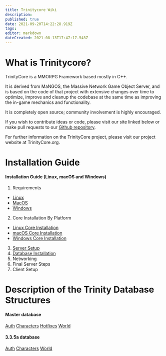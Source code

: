 ```yaml
---
title: Trinitycore Wiki
description: 
published: true
date: 2021-09-20T14:22:28.919Z
tags: 
editor: markdown
dateCreated: 2021-08-13T17:47:17.543Z
---
```


# What is Trinitycore?
TrinityCore is a MMORPG Framework based mostly in C++.

It is derived from MaNGOS, the Massive Network Game Object Server, and is based on the code of that project with extensive changes over time to optimize, improve and cleanup the codebase at the same time as improving the in-game mechanics and functionality.

It is completely open source; community involvement is highly encouraged.

If you wish to contribute ideas or code, please visit our site linked below or make pull requests to our [Github repository](https://github.com/TrinityCore/).

For further information on the TrinityCore project, please visit our project website at TrinityCore.org.

# Installation Guide

#### Installation Guide (Linux, macOS and Windows)

1. Requirements 
- [Linux](/install/requirements/linux) 
- [MacOS](/install/requirements/macos)
- [Windows](/install/requirements/windows)
2. Core Installation By Platform
- [Linux Core Installation](/install/Core-Installation/linux-core-installation)
- [macOS Core Installation](/install/Core-Installation/macOS-core-installation)
- [Windows Core Installation](/install/Core-Installation/windows-core-installation)
3. [Server Setup](/install/Server-Setup)
4. [Database Installation](/install/Database-Installation)
5. Networking
6. Final Server Steps
7. Client Setup


# Description of the Trinity Database Structures
#### Master database
[Auth](/database/master/auth/home)
[Characters](/database/master/characters/home)
[Hotfixes](/database/master/hotfixes/home)
[World](/database/master/world/home)

#### 3.3.5a database
[Auth](/database/335/auth/home)
[Characters](/database/335/characters/home)
[World](/database/335/world/home)

